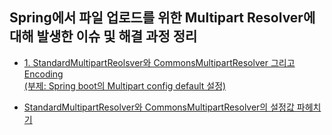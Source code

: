 ## Spring에서 파일 업로드를 위한 Multipart Resolver에 대해 발생한 이슈 및 해결 과정 정리

*  <a href="https://github.com/dlxotn216/spring-multipart_resolver/tree/master/src/main/java/spring_boot/multipart_resolver/encoding">1. StandardMultipartReolsver와 CommonsMultipartResolver 그리고 Encoding  
   (부제: Spring boot의 Multipart config default 설정)</a>
   
* <a href="https://github.com/dlxotn216/spring-multipart_resolver/tree/master/src/main/java/standard_commons/multipart_resolver/settings">StandardMultipartResolver와 CommonsMultipartResolver의 설정값 파헤치기</a>




